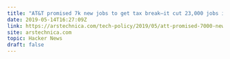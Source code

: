 ```yaml
---
title: "AT&T promised 7k new jobs to get tax break–it cut 23,000 jobs instead"
date: 2019-05-14T16:27:09Z
link: https://arstechnica.com/tech-policy/2019/05/att-promised-7000-new-jobs-to-get-tax-break-it-cut-23000-jobs-instead/?utm_medium=RSS&utm_source=hune
site: arstechnica.com
topic: Hacker News
draft: false
---
```

